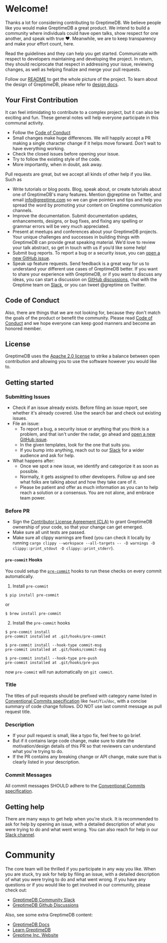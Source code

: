 # Welcome!

Thanks a lot for considering contributing to GreptimeDB. We believe people like you would make GreptimeDB a great product. We intend to build a community where individuals could have open talks, show respect for one another, and speak with true ❤️. Meanwhile, we are to keep transparency and make your effort count, here. 

Read the guidelines and they can help you get started. Communicate with respect to developers maintaining and developing the project. In return, they should reciprocate that respect in addressing your issue, reviewing changes, as well as helping finalize and merge your pull requests. 

Follow our [README](https://github.com/GreptimeTeam/greptimedb#readme) to get the whole picture of the project. To learn about the design of GreptimeDB, please refer to [design docs](https://github.com/GrepTimeTeam/docs). 

## Your First Contribution

It can feel intimidating to contribute to a complex project, but it can also be exciting and fun. These general notes will help everyone participate in this communal activity.
- Follow the [Code of Conduct](https://github.com/GreptimeTeam/greptimedb/blob/develop/CODE_OF_CONDUCT.md)
- Small changes make huge differences. We will happily accept a PR making a single character change if it helps move forward. Don't wait to have everything working.
- Check the closed issues before opening your issue.
- Try to follow the existing style of the code. 
- More importantly, when in doubt, ask away.

Pull requests are great, but we accept all kinds of other help if you like. Such as
- Write tutorials or blog posts. Blog, speak about, or create tutorials about one of GreptimeDB's many features. Mention @greptime on Twitter, and email info@greptime.com so we can give pointers and tips and help you spread the word by promoting your content on Greptime communication channels. 
- Improve the documentation. Submit documentation updates, enhancements, designs, or bug fixes, and fixing any spelling or grammar errors will be very much appreciated.
- Present at meetups and conferences about your GreptimeDB projects. Your unique challenges and successes in building things with GreptimeDB can provide great speaking material. We’d love to review your talk abstract, so get in touch with us if you’d like some help!
- Submit bug reports. To report a bug or a security issue, you can [open a new GitHub issue](https://github.com/GrepTimeTeam/greptimedb/issues/new).
- Speak up feature requests. Send feedback is a great way for us to understand your different use cases of GreptimeDB better. If you want to share your experience with GreptimeDB, or if you want to discuss any ideas, you can start a discussion on [GitHub discussions](https://github.com/GreptimeTeam/greptimedb/discussions), chat with the Greptime team on [Slack](https://greptime.com/slack), or you can tweet @greptime on Twitter.

## Code of Conduct

Also, there are things that we are not looking for, because they don't match the goals of the product or benefit the community. Please read [Code of Conduct](https://github.com/GreptimeTeam/greptimedb/blob/develop/CODE_OF_CONDUCT.md) and we hope everyone can keep good manners and become an honored member.

## License

GreptimeDB uses the [Apache 2.0 license](https://github.com/greptimedb/greptimedb/blob/master/LICENSE) to strike a balance between open contribution and allowing you to use the software however you would like to.

## Getting started

### Submitting Issues

- Check if an issue already exists. Before filing an issue report, see whether it's already covered. Use the search bar and check out existing issues. 
- File an issue: 
  - To report a bug, a security issue or anything that you think is a problem, and that isn't under the radar, go ahead and [open a new GitHub issue](https://github.com/GrepTimeTeam/greptimedb/issues/new).
  - In the given templates, look for the one that suits you.
  - If you bump into anything, reach out to our [Slack](https://greptime.com/slack) for a wider audience and ask for help.
- What happens after: 
  - Once we spot a new issue, we identify and categorize it as soon as possible.
  - Normally, it gets assigned to other developers. Follow up and see what folks are talking about and how they take care of it. 
  - Please be patient and offer as much information as you can to help reach a solution or a consensus. You are not alone, and embrace team power.

### Before PR
- Sign the [Contributor License Agreement (CLA)](https://en.wikipedia.org/wiki/Contributor_License_Agreement) to grant GreptimeDB ownership of your code, so that your change can get emerged.
- Make sure all unit tests are passed.
- Make sure all clippy warnings are fixed (you can check it locally by running `cargo clippy --workspace --all-targets -- -D warnings -D clippy::print_stdout -D clippy::print_stderr`).


#### `pre-commit` Hooks
You could setup the [`pre-commit`](https://pre-commit.com/#plugins) hooks to run these checks on every commit automatically.

1. Install `pre-commit`
```
$ pip install pre-commit
```
or
```
$ brew install pre-commit
```

2. Install the `pre-commit` hooks
```
$ pre-commit install
pre-commit installed at .git/hooks/pre-commit

$ pre-commit install --hook-type commit-msg
pre-commit installed at .git/hooks/commit-msg

$ pre-commit install --hook-type pre-push
pre-commit installed at .git/hooks/pre-pus
```

now `pre-commit` will run automatically on `git commit`.


### Title

The titles of pull requests should be prefixed with category name listed in [Conventional Commits specification](https://www.conventionalcommits.org/en/v1.0.0) 
like `feat`/`fix`/`doc`, with a concise summary of code change follows. DO NOT use last commit message as pull request title.

### Description

- If your pull request is small, like a typo fix, feel free to go brief.
- But if it contains large code change, make sure to state the motivation/design details of this PR so that reviewers can understand what you're trying to do.
- If the PR contains any breaking change or API change, make sure that is clearly listed in your description.

### Commit Messages

All commit messages SHOULD adhere to the [Conventional Commits specification](https://conventionalcommits.org/).

## Getting help

There are many ways to get help when you're stuck. It is recommended to ask for help by opening an issue, with a detailed description
of what you were trying to do and what went wrong. You can also reach for help in our [Slack channel](https://greptime.com/slack).

# Community

The core team will be thrilled if you participate in any way you like. When you are stuck, try ask for help by filing an issue, with a detailed description of what you were trying to do and what went wrong. If you have any questions or if you would like to get involved in our community, please check out:
- [GreptimeDB Community Slack](https://greptime.com/slack)
- [GreptimeDB Github Discussions](https://github.com/GreptimeTeam/greptimedb/discussions)

Also, see some extra GreptimeDB content:
- [GreptimeDB Docs](https://greptime.com/docs)
- [Learn GreptimeDB](https://greptime.com/products/db)
- [Greptime Inc. Website](https://greptime.com)
